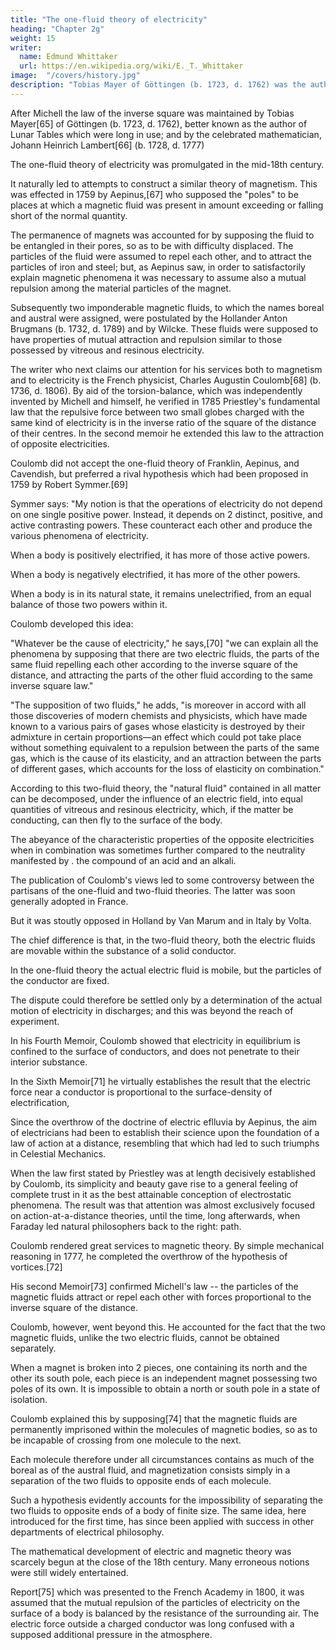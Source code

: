 ```yaml
---
title: "The one-fluid theory of electricity"
heading: "Chapter 2g"
weight: 15
writer:
  name: Edmund Whittaker
  url: https://en.wikipedia.org/wiki/E._T._Whittaker
image:  "/covers/history.jpg"
description: "Tobias Mayer of Göttingen (b. 1723, d. 1762) was the author of Lunar Tables"
---
```




After Michell the law of the inverse square was maintained by Tobias Mayer[65] of Göttingen (b. 1723, d. 1762), better known as the author of Lunar Tables which were long in use; and by the celebrated mathematician, Johann Heinrich Lambert[66] (b. 1728, d. 1777)

The one-fluid theory of electricity was promulgated in the mid-18th century.

It naturally led to attempts to construct a similar theory of magnetism. This was effected in 1759 by Aepinus,[67] who supposed the "poles" to be places at which a magnetic fluid was present in amount exceeding or falling short of the normal quantity. 

The permanence of magnets was accounted for by supposing the fluid to be entangled in their pores, so as to be with difficulty displaced. The particles of the fluid were assumed to repel each other, and to attract the particles of iron and steel; but, as Aepinus saw, in order to satisfactorily explain magnetic phenomena it was necessary to assume also a mutual repulsion among the material particles of the magnet.

Subsequently two imponderable magnetic fluids, to which the names boreal and austral were assigned, were postulated by the Hollander Anton Brugmans (b. 1732, d. 1789) and by Wilcke. These fluids were supposed to have properties of mutual attraction and repulsion similar to those possessed by vitreous and resinous electricity.

The writer who next claims our attention for his services both to magnetism and to electricity is the French physicist, Charles Augustin Coulomb[68] (b. 1736, d. 1806). By aid of the torsion-balance, which was independently invented by Michell and himself, he verified in 1785 Priestley's fundamental law that the repulsive force between two small globes charged with the same kind of electricity is in the inverse ratio of the square of the distance of their centres. In the second memoir he extended this law to the attraction of opposite electricities.

Coulomb did not accept the one-fluid theory of Franklin, Aepinus, and Cavendish, but preferred a rival hypothesis which had been proposed in 1759 by Robert Symmer.[69] 

Symmer says: "My notion is that the operations of electricity do not depend on one single positive power. Instead, it depends on 2 distinct, positive, and active contrasting powers. These counteract each other and produce the various phenomena of electricity.

When a body is positively electrified, it has more of those active powers.

When a body is negatively electrified, it has more of the other powers. 

When a body is in its natural state, it remains unelectrified, from an equal balance of those two powers within it.

<!--  is not simply that it is possessed of a larger share of electric matter than in a natural state. When it is negatively electrified, of a less. 

; but that, in the former case, it is possessed of a larger portion of one, and in the latter, of a larger portion of the other; while a body " -->

Coulomb developed this idea: 

"Whatever be the cause of electricity," he says,[70] "we can explain all the phenomena by supposing that there are two electric fluids, the parts of the same fluid repelling each other according to the inverse square of the distance, and attracting the parts of the other fluid according to the same inverse square law." 

"The supposition of two fluids," he adds, "is moreover in accord with all those discoveries of modern chemists and physicists, which have made known to a various pairs of gases whose elasticity is destroyed by their admixture in certain proportions—an effect which could pot take place without something equivalent to a repulsion between the parts of the same gas, which is the cause of its elasticity, and an attraction between the parts of different gases, which accounts for the loss of elasticity on combination."

According to this two-fluid theory, the "natural fluid" contained in all matter can be decomposed, under the influence of an electric field, into equal quantities of vitreous and resinous electricity, which, if the matter be conducting, can then fly to the surface of the body.

The abeyance of the characteristic properties of the opposite electricities when in combination was sometimes further compared to the neutrality manifested by . the compound of an acid and an alkali.

The publication of Coulomb's views led to some controversy between the partisans of the one-fluid and two-fluid theories. The latter was soon generally adopted in France. 

But it was stoutly opposed in Holland by Van Marum and in Italy by Volta. 

The chief difference is that, in the two-fluid theory, both the electric fluids are movable within the substance of a solid conductor.

In the one-fluid theory the actual electric fluid is mobile, but the particles of the conductor are fixed. 

The dispute could therefore be settled only by a determination of the actual motion of electricity in discharges; and this was beyond the reach of experiment.

In his Fourth Memoir, Coulomb showed that electricity in equilibrium is confined to the surface of conductors, and does not penetrate to their interior substance.

In the Sixth Memoir[71] he virtually establishes the result that the electric force near a conductor is proportional to the surface-density of electrification,

Since the overthrow of the doctrine of electric eflluvia by Aepinus, the aim of electricians had been to establish their science upon the foundation of a law of action at a distance, resembling that which had led to such triumphs in Celestial Mechanics.

When the law first stated by Priestley was at length decisively established by Coulomb, its simplicity and beauty gave rise to a general feeling of complete trust in it as the best attainable conception of electrostatic phenomena. The result was that attention was almost exclusively focused on action-at-a-distance theories, until the time, long afterwards, when Faraday led natural philosophers back to the right: path.

Coulomb rendered great services to magnetic theory. By simple mechanical reasoning in 1777, he completed the overthrow of the hypothesis of vortices.[72]

His second Memoir[73]  confirmed Michell's law -- the particles of the magnetic fluids attract or repel each other with forces proportional to the inverse square of the distance. 

Coulomb, however, went beyond this. He accounted for the fact that the two magnetic fluids, unlike the two electric fluids, cannot be obtained separately. 

When a magnet is broken into 2 pieces, one containing its north and the other its south pole, each piece is an independent magnet possessing two poles of its own. It is impossible to obtain a north or south pole in a state of isolation. 

Coulomb explained this by supposing[74] that the magnetic fluids are permanently imprisoned within the molecules of magnetic bodies, so as to be incapable of crossing from one molecule to the next. 

Each molecule therefore under all circumstances contains as much of the boreal as of the austral fluid, and magnetization consists simply in a separation of the two fluids to opposite ends of each molecule. 

Such a hypothesis evidently accounts for the impossibility of separating the two fluids to opposite ends of a body of finite size. The same idea, here introduced for the first time, has since been applied with success in other departments of electrical philosophy.

The mathematical development of electric and magnetic theory was scarcely begun at the close of the 18th century. Many erroneous notions were still widely entertained. 

Report[75] which was presented to the French Academy in 1800, it was assumed that the mutual repulsion of the particles of electricity on the surface of a body is balanced by the resistance of the surrounding air. The electric force outside a charged conductor was long confused with a supposed additional pressure in the atmosphere.
